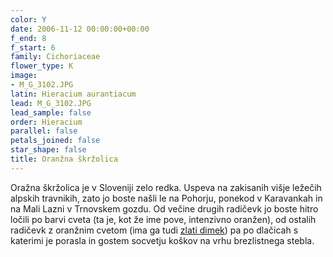 ```yaml
---
color: Y
date: 2006-11-12 00:00:00+00:00
f_end: 8
f_start: 6
family: Cichoriaceae
flower_type: K
image:
- M_G_3102.JPG
latin: Hieracium aurantiacum
lead: M_G_3102.JPG
lead_sample: false
order: Hieracium
parallel: false
petals_joined: false
star_shape: false
title: Oranžna škržolica
---
```

Oražna škržolica je v Sloveniji zelo redka. Uspeva na zakisanih višje ležečih alpskih travnikih, zato jo boste našli le na Pohorju, ponekod v Karavankah in na Mali Lazni v Trnovskem gozdu. Od večine drugih radičevk jo boste hitro ločili po barvi cveta (ta je, kot že ime pove, intenzivno oranžen), od ostalih radičevk z oranžnim cvetom (ima ga tudi [zlati dimek](../crepisaurea/)) pa po dlačicah s katerimi je porasla in gostem socvetju koškov na vrhu brezlistnega stebla.
